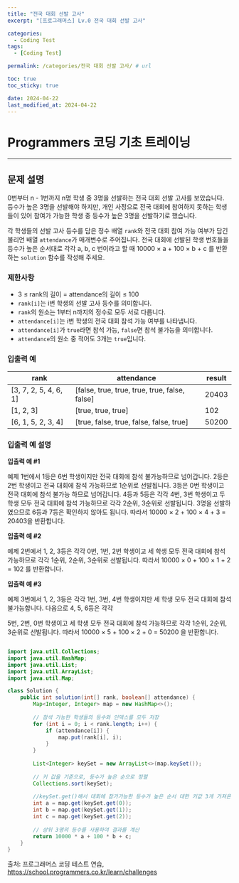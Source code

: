```yaml
---
title: "전국 대회 선발 고사"
excerpt: "[프로그래머스] Lv.0 전국 대회 선발 고사"

categories:
  - Coding Test
tags:
  - [Coding Test]

permalink: /categories/전국 대회 선발 고사/ # url

toc: true
toc_sticky: true

date: 2024-04-22
last_modified_at: 2024-04-22
---
```


# Programmers 코딩 기초 트레이닝

---

## 문제 설명

0번부터 n - 1번까지 n명 학생 중 3명을 선발하는 전국 대회 선발 고사를 보았습니다. 등수가 높은 3명을 선발해야 하지만, 개인 사정으로 전국 대회에 참여하지 못하는 학생들이 있어 참여가 가능한 학생 중 등수가 높은 3명을 선발하기로 했습니다.

각 학생들의 선발 고사 등수를 담은 정수 배열 `rank`와 전국 대회 참여 가능 여부가 담긴 불리언 배열 `attendance`가 매개변수로 주어집니다. 전국 대회에 선발된 학생 번호들을 등수가 높은 순서대로 각각  a, b, c 번이라고 할 때 10000 × a + 100 × b + c 를 반환하는 `solution` 함수를 작성해 주세요.

### 제한사항
- 3 ≤ rank의 길이 = attendance의 길이 ≤ 100
- `rank[i]`는 i번 학생의 선발 고사 등수를 의미합니다.
- `rank`의 원소는 1부터 n까지의 정수로 모두 서로 다릅니다.
- `attendance[i]`는 i번 학생의 전국 대회 참석 가능 여부를 나타냅니다.
- `attendance[i]`가 `true`라면 참석 가능, `false`면 참석 불가능을 의미합니다.
- `attendance`의 원소 중 적어도 3개는 `true`입니다.

### 입출력 예

| rank                | attendance                            | result |
|---------------------|---------------------------------------|--------|
| [3, 7, 2, 5, 4, 6, 1] | [false, true, true, true, true, false, false] | 20403  |
| [1, 2, 3]             | [true, true, true]                                | 102       |
| [6, 1, 5, 2, 3, 4]   | [true, false, true, false, false, true]        | 50200  |

### 입출력 예 설명
**입출력 예 #1**

예제 1번에서 1등은 6번 학생이지만 전국 대회에 참석 불가능하므로 넘어갑니다. 2등은 2번 학생이고 전국 대회에 참석 가능하므로 1순위로 선발됩니다. 3등은 0번 학생이고 전국 대회에 참석 불가능 하므로 넘어갑니다. 4등과 5등은 각각 4번, 3번 학생이고 두 학생 모두 전국 대회에 참석 가능하므로 각각 2순위, 3순위로 선발됩니다. 3명을 선발하였으므로 6등과 7등은 확인하지 않아도 됩니다. 따라서 10000 × 2 + 100 × 4 + 3 = 20403을 반환합니다.

**입출력 예 #2**

예제 2번에서 1, 2, 3등은 각각 0번, 1번, 2번 학생이고 세 학생 모두 전국 대회에 참석 가능하므로 각각 1순위, 2순위, 3순위로 선발됩니다. 따라서 10000 × 0 + 100 × 1 + 2 = 102 를 반환합니다.

**입출력 예 #3**

예제 3번에서 1, 2, 3등은 각각 1번, 3번, 4번 학생이지만 세 학생 모두 전국 대회에 참석 불가능합니다. 다음으로 4, 5, 6등은 각각

 5번, 2번, 0번 학생이고 세 학생 모두 전국 대회에 참석 가능하므로 각각 1순위, 2순위, 3순위로 선발됩니다. 따라서 10000 × 5 + 100 × 2 + 0 = 50200 을 반환합니다.

```java

import java.util.Collections;
import java.util.HashMap;
import java.util.List;
import java.util.ArrayList;
import java.util.Map;

class Solution {
    public int solution(int[] rank, boolean[] attendance) {
        Map<Integer, Integer> map = new HashMap<>();
        
        // 참석 가능한 학생들의 등수와 인덱스를 모두 저장
        for (int i = 0; i < rank.length; i++) {
            if (attendance[i]) {
                map.put(rank[i], i);
            }
        }
        
        List<Integer> keySet = new ArrayList<>(map.keySet());
        
        // 키 값을 기준으로, 등수가 높은 순으로 정렬
        Collections.sort(keySet);
        
        //keySet.get()해서 대회에 참가가능한 등수가 높은 순서 대한 키값 3개 가져온 후, map에서 키값에 해당하는 인덱스, 몇번 학생인지에 대한 값 추출.
        int a = map.get(keySet.get(0));
        int b = map.get(keySet.get(1));
        int c = map.get(keySet.get(2));
        
        // 상위 3명의 등수를 사용하여 결과를 계산
        return 10000 * a + 100 * b + c;
    }
}

``````

출처: 프로그래머스 코딩 테스트 연습, https://school.programmers.co.kr/learn/challenges
